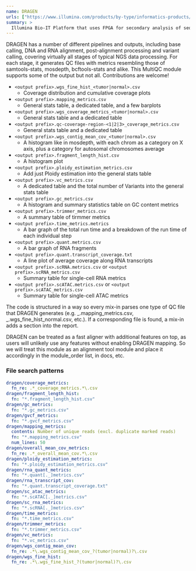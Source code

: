 ```yaml
---
name: DRAGEN
urls: ["https://www.illumina.com/products/by-type/informatics-products/dragen-bio-it-platform.html"]
summary: >
  Illumina Bio-IT Platform that uses FPGA for secondary analysis of sequencing data
---
```


<!--
~~~~~ DO NOT EDIT ~~~~~
This file is autogenerated from the MultiQC module python docstring.
Do not edit the markdown, it will be overwritten.

File path for the source of this content: test-data/data/modules/dragen/dragen.py
~~~~~~~~~~~~~~~~~~~~~~~
-->

DRAGEN has a number of different pipelines and outputs, including base calling, DNA and RNA alignment,
post-alignment processing and variant calling, covering virtually all stages of typical NGS data processing.
For each stage, it generates QC files with metrics resembling those of samtools-stats, mosdepth, bcftools-stats
and alike. This MultiQC module supports some of the output but not all. Contributions are welcome!

- `<output prefix>.wgs_fine_hist_<tumor|normal>.csv`
  - Coverage distribution and cumulative coverage plots
- `<output prefix>.mapping_metrics.csv`
  - General stats table, a dedicated table, and a few barplots
- `<output prefix>.wgs_coverage_metrics_<tumor|normal>.csv`
  - General stats table and a dedicated table
- `<output prefix>.qc-coverage-region-<1|2|3>_coverage_metrics.csv`
  - General stats table and a dedicated table
- `<output prefix>.wgs_contig_mean_cov_<tumor|normal>.csv`
  - A histogram like in mosdepth, with each chrom as a category on X axis, plus a category for autosomal chromosomes average
- `<output prefix>.fragment_length_hist.csv`
  - A histogram plot
- `<output prefix>.ploidy_estimation_metrics.csv`
  - Add just Ploidy estimation into the general stats table
- `<output prefix>.vc_metrics.csv`
  - A dedicated table and the total number of Variants into the general stats table
- `<output prefix>.gc_metrics.csv`
  - A histogram and summary statistics table on GC content metrics
- `<output prefix>.trimmer_metrics.csv`
  - A summary table of tirmmer metrics
- `<output prefix>.time_metrics.metrics`
  - A bar graph of the total run time and a breakdown of the run time of each individual step
- `<output prefix>.quant.metrics.csv`
  - A bar graph of RNA fragments
- `<output prefix>.quant.transcript_coverage.txt`
  - A line plot of average coverage along RNA transcripts
- `<output prefix>.scRNA.metrics.csv` or `<output prefix>.scRNA_metrics.csv`
  - Summary table for single-cell RNA metrics
- `<output prefix>.scATAC.metrics.csv` or `<output prefix>.scATAC_metrics.csv`
  - Summary table for single-cell ATAC metrics

The code is structured in a way so every mix-in parses one type of QC file that DRAGEN generates
(e.g. _.mapping_metrics.csv, _.wgs_fine_hist_normal.csv, etc.). If a corresponding file is found, a mix-in adds
a section into the report.

DRAGEN can be treated as a fast aligner with additional features on top, as users will unlikely use any
features without enabling DRAGEN mapping. So we will treat this module as an alignment tool module and
place it accordingly in the module_order list, in docs, etc.

### File search patterns

```yaml
dragen/coverage_metrics:
  fn_re: .*_coverage_metrics.*\.csv
dragen/fragment_length_hist:
  fn: "*.fragment_length_hist.csv"
dragen/gc_metrics:
  fn: "*.gc_metrics.csv"
dragen/gvcf_metrics:
  fn: "*.gvcf_metrics.csv"
dragen/mapping_metrics:
  contents: Number of unique reads (excl. duplicate marked reads)
  fn: "*.mapping_metrics.csv"
  num_lines: 50
dragen/overall_mean_cov_metrics:
  fn_re: .*_overall_mean_cov.*\.csv
dragen/ploidy_estimation_metrics:
  fn: "*.ploidy_estimation_metrics.csv"
dragen/rna_quant_metrics:
  fn: "*.quant[._]metrics.csv"
dragen/rna_transcript_cov:
  fn: "*.quant.transcript_coverage.txt"
dragen/sc_atac_metrics:
  fn: "*.scATAC[._]metrics.csv"
dragen/sc_rna_metrics:
  fn: "*.scRNA[._]metrics.csv"
dragen/time_metrics:
  fn: "*.time_metrics.csv"
dragen/trimmer_metrics:
  fn: "*.trimmer_metrics.csv"
dragen/vc_metrics:
  fn: "*.vc_metrics.csv"
dragen/wgs_contig_mean_cov:
  fn_re: .*\.wgs_contig_mean_cov_?(tumor|normal)?\.csv
dragen/wgs_fine_hist:
  fn_re: .*\.wgs_fine_hist_?(tumor|normal)?\.csv
```
